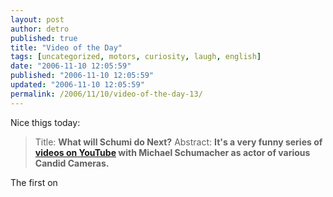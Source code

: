 ```yaml
---
layout: post
author: detro
published: true
title: "Video of the Day"
tags: [uncategorized, motors, curiosity, laugh, english]
date: "2006-11-10 12:05:59"
published: "2006-11-10 12:05:59"
updated: "2006-11-10 12:05:59"
permalink: /2006/11/10/video-of-the-day-13/
---
```


Nice thigs today: 
<blockquote>
Title: <strong>What will Schumi do Next?</strong>
Abstract: <strong>It's a very funny series of <a href="http://www.youtube.com/results?search_query=What+will+Schumi+do+Next&search=Search">videos on YouTube</a> with Michael Schumacher as actor of various Candid Cameras.</strong>
</blockquote>

The first on <!-- more -->
<object width="425" height="350"><param name="movie" value="http://www.youtube.com/v/gJXOaZJodLc"></param><param name="wmode" value="transparent"></param><embed src="http://www.youtube.com/v/gJXOaZJodLc" type="application/x-shockwave-flash" wmode="transparent" width="425" height="350"></embed></object>
